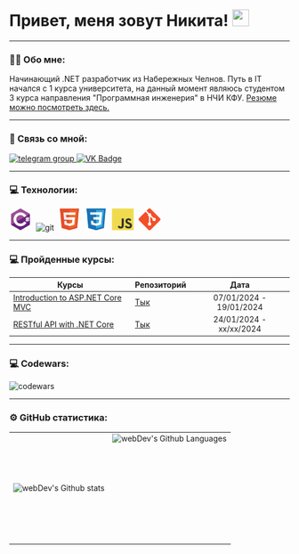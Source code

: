 # Привет, меня зовут Никита!  <img src="https://media3.giphy.com/media/YbXLZ6dymH758xSEbM/giphy.gif?cid=ecf05e476fx3tymiglymv50ll8w3p10utotuf9zsry4iw9ly&ep=v1_gifs_search&rid=giphy.gif&ct=g" width="30px" height="30px">

---

### :man_technologist: Обо мне:

Начинающий .NET разработчик из Набережных Челнов. Путь в IT начался с 1 курса университета, на данный момент являюсь студентом 3 курса направления "Программная инженерия" в НЧИ КФУ. <a href="https://github.com/Vorpark/vorpark/blob/main/Resume_VorobevNY.pdf">Резюме можно посмотреть здесь.</a>

---

### 🤝 Связь со мной:

  <div id="badges">
    <a href="https://t.me/vorpark" target="_blank">
      <img src="https://cdn-icons-png.flaticon.com/512/2111/2111646.png" width="40" height="40" alt="telegram group" />
    </a>
    <a href="https://vk.com/vorpark" target="_blank">
      <img src="https://cdn-icons-png.flaticon.com/512/145/145813.png" width="40" height="40" alt="VK Badge"/>
    </a>
  </div>

---

### 💻 Технологии:

<div>
  <img src="https://github.com/devicons/devicon/blob/master/icons/csharp/csharp-original.svg" title="git" alt="git" width="40" height="40"/>&nbsp
  <img src="https://upload.wikimedia.org/wikipedia/commons/e/ee/.NET_Core_Logo.svg" title="git" alt="git" width="40" height="40"/>&nbsp
  <img src="https://github.com/devicons/devicon/blob/master/icons/html5/html5-original.svg" title="html5" alt="html5" width="40" height="40"/>&nbsp
  <img src="https://github.com/devicons/devicon/blob/master/icons/css3/css3-original.svg" title="css" alt="css" width="40" height="40"/>&nbsp
  <img src="https://github.com/devicons/devicon/blob/master/icons/javascript/javascript-original.svg" title="javascript" alt="javascript" width="40" height="40"/>&nbsp
  <img src="https://github.com/devicons/devicon/blob/master/icons/git/git-original.svg" title="git" alt="git" width="40" height="40"/>&nbsp
</div>

---

### 💻 Пройденные курсы:

| Курсы                                                                                                                     | Репозиторий                                                                               | Дата                    |
| --------------------------------------------------------------------------------------------------------------------------| :-----------------------------------------------------------------------------------------| :---------------------: |
| <a href="https://www.youtube.com/watch?v=AopeJjkcRvU&ab_channel=DotNetMastery">Introduction to ASP.NET Core MVC</a>       | <a href="https://github.com/Vorpark/Bulky_MVC">Тык</a>                                    | 07/01/2024 - 19/01/2024 |
| <a href="https://www.youtube.com/watch?v=_uZYOgzYheU&ab_channel=DotNetMastery">RESTful API with .NET Core</a>             | <a href="https://github.com/Vorpark/MagicVilla_RESTful-API">Тык</a>                       | 24/01/2024 - xx/xx/2024 |

---

### 💻 Codewars:

![codewars](https://www.codewars.com/users/Vorpark/badges/large)

---

### ⚙️ GitHub статистика:

<table>
  <tr>
    <td>
      <img align="left" src="http://github-readme-streak-stats.herokuapp.com?user=Vorpark&theme=dark&background=000000" alt="webDev's Github stats" />
    </td>
    <td>
      <img height="195px" align="right" alt="webDev's Github Languages" src="https://github-readme-stats-sigma-five.vercel.app/api/top-langs/?username=Vorpark&layout=compact&theme=vision-friendly-dark" />
    </td>
  </tr>
</table>
